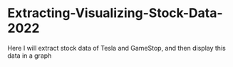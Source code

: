 # Extracting-Visualizing-Stock-Data-2022
Here I will extract stock data of Tesla and GameStop, and then display this data in a graph
